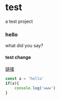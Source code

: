 # test
a test project

### hello
what did you say?


#### test change 
<a href='./CHANGELOG.md'>链接</a>

``` javascript
const a = 'hello'
if(a){
    console.log('www')
}
```

```


```


